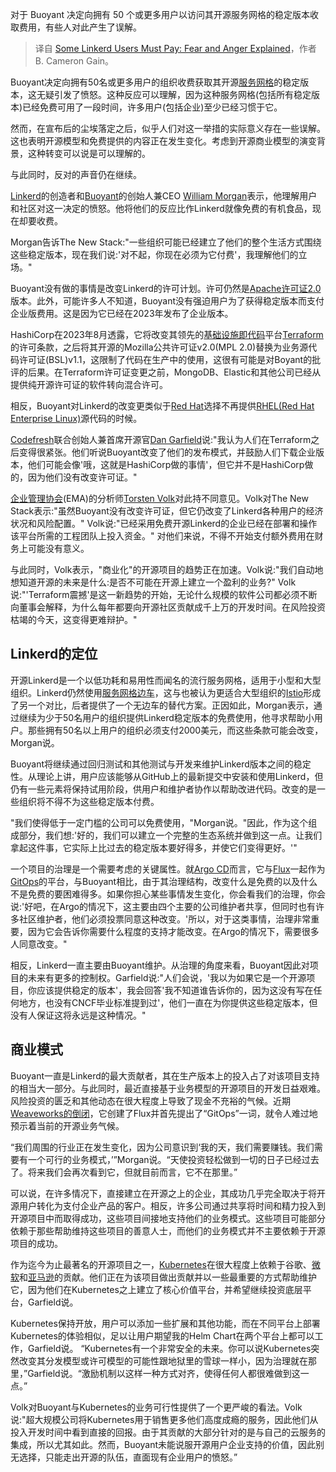 <!--
title: Linkerd收费引发用户恐慌与不满
cover: https://cdn.thenewstack.io/media/2024/02/060c3826-towfiqu-barbhuiya-3agz7a97qwa-unsplash-1-1024x683.jpg
-->

对于 Buoyant 决定向拥有 50 个或更多用户以访问其开源服务网格的稳定版本收取费用，有些人对此产生了误解。

> 译自 [Some Linkerd Users Must Pay: Fear and Anger Explained](https://thenewstack.io/some-linkerd-users-must-pay-fear-and-anger-explained/)，作者 B. Cameron Gain。

Buoyant决定向拥有50名或更多用户的组织收费获取其开源[服务网格](https://thenewstack.io/service-mesh/)的稳定版本，这无疑引发了愤怒。这种反应可以理解，因为这种服务网格(包括所有稳定版本)已经免费可用了一段时间，许多用户(包括企业)至少已经习惯于它。

然而，在宣布后的尘埃落定之后，似乎人们对这一举措的实际意义存在一些误解。这也表明开源模型和免费提供的内容正在发生变化。考虑到开源商业模型的演变背景，这种转变可以说是可以理解的。

与此同时，反对的声音仍在继续。

[Linkerd](https://thenewstack.io/linkerd-service-mesh-update-addresses-more-demanding-user-base/)的创造者和[Buoyant](https://buoyant.io/)的创始人兼CEO [William Morgan](https://www.linkedin.com/in/wmorgan/)表示，他理解用户和社区对这一决定的愤怒。他将他们的反应比作Linkerd就像免费的有机食品，现在却要收费。

Morgan告诉The New Stack:"一些组织可能已经建立了他们的整个生活方式围绕这些稳定版本，现在我们说:'对不起，你现在必须为它付费'，我理解他们的立场。"

Buoyant没有做的事情是改变Linkerd的许可计划。许可仍然是[Apache许可证2.0](https://www.apache.org/licenses/LICENSE-2.0)版本。此外，可能许多人不知道，Buoyant没有强迫用户为了获得稳定版本而支付企业版费用。这是因为它已经在2023年发布了企业版本。

HashiCorp在2023年8月透露，它将改变其领先的[基础设施即代码](https://thenewstack.io/infrastructure-as-code-the-ultimate-guide/)平台[Terraform](https://thenewstack.io/terraform-providers-and-the-rise-of-infrastructure-as-a-service/)的许可条款，之后将其开源的Mozilla公共许可证v2.0(MPL 2.0)替换为业务源代码许可证(BSL)v1.1，这限制了代码在生产中的使用，这很有可能是对Boyant的批评的后果。在Terraform许可证变更之前，MongoDB、Elastic和其他公司已经从提供纯开源许可证的软件转向混合许可。

相反，Buoyant对Linkerd的改变更类似于[Red Hat](https://www.openshift.com/try?utm_content=inline-mention)选择不再提供[RHEL(Red Hat Enterprise Linux)](https://thenewstack.io/linux-server-operating-systems-red-hat-enterprise-linux-and-beyond/)源代码的时候。

[Codefresh](https://thenewstack.io/codefresh-goes-open-core-with-argo-previews-open-gitops-1-0-release/)联合创始人兼首席开源官[Dan Garfield](https://www.linkedin.com/in/dan-garfield/)说:"我认为人们在Terraform之后变得很紧张。他们听说Buoyant改变了他们的发布模式，并鼓励人们下载企业版本，他们可能会像'哦，这就是HashiCorp做的事情'，但它并不是HashiCorp做的，因为他们没有改变许可证。"

[企业管理协会](https://www.enterprisemanagement.com/)(EMA)的分析师[Torsten Volk](https://www.linkedin.com/in/torstenvolk)对此持不同意见。Volk对The New Stack表示:"虽然Buoyant没有改变许可证，但它仍改变了Linkerd各种用户的经济状况和风险配置。" Volk说:"已经采用免费开源Linkerd的企业已经在部署和操作该平台所需的工程团队上投入资金。" 对他们来说，不得不开始支付额外费用在财务上可能没有意义。

与此同时，Volk表示，"商业化"的开源项目的趋势正在加速。Volk说:"我们自动地想知道开源的未来是什么:是否不可能在开源上建立一个盈利的业务?" Volk说:"'Terraform震撼'是这一新趋势的开始，无论什么规模的软件公司都必须不断向董事会解释，为什么每年都要向开源社区贡献成千上万的开发时间。在风险投资枯竭的今天，这变得更难辩护。"

## Linkerd的定位

开源Linkerd是一个以低功耗和易用性而闻名的流行服务网格，适用于小型和大型组织。Linkerd仍然使用[服务网格边车](https://thenewstack.io/linkerd-enterprise-creators-keep-the-sidecar-mesh/)，这与也被认为更适合大型组织的[Istio](https://thenewstack.io/what-is-istio-and-why-does-kubernetes-need-it/)形成了另一个对比，后者提供了一个无边车的替代方案。正因如此，Morgan表示，通过继续为少于50名用户的组织提供Linkerd稳定版本的免费使用，他寻求帮助小用户。那些拥有50名以上用户的组织必须支付2000美元，而这些条款可能会改变，Morgan说。

Buoyant将继续通过回归测试和其他测试与开发来维护Linkerd版本之间的稳定性。从理论上讲，用户应该能够从GitHub上的最新提交中安装和使用Linkerd，但仍有一些元素将保持试用阶段，供用户和维护者协作以帮助改进代码。改变的是一些组织将不得不为这些稳定版本付费。

"我们使得低于一定门槛的公司可以免费使用，"Morgan说。"因此，作为这个组成部分，我们想:'好的，我们可以建立一个完整的生态系统并做到这一点。让我们拿起这件事，它实际上比过去的稳定版本要好得多，并使它们变得更好。'"

一个项目的治理是一个需要考虑的关键属性。就[Argo CD](https://thenewstack.io/gitops-on-kubernetes-deciding-between-argo-cd-and-flux/)而言，它与[Flux](https://thenewstack.io/gitops-made-simple-with-flux/)一起作为[GitOps](https://thenewstack.io/what-is-gitops-and-why-it-might-be-the-next-big-thing-for-devops/)的平台，与Buoyant相比，由于其治理结构，改变什么是免费的以及什么不是免费的要困难得多。如果你担心某些事情发生变化，你会看我们的治理，你会说:'好吧，在Argo的情况下，这主要由四个主要的公司维护者共享，但同时也有许多社区维护者，他们必须投票同意这种改变。'所以，对于这类事情，治理非常重要，因为它会告诉你需要什么程度的支持才能改变。在Argo的情况下，需要很多人同意改变。"

相反，Linkerd一直主要由Buoyant维护。从治理的角度来看，Buoyant因此对项目的未来有更多的控制权。Garfield说:"人们会说，'我以为如果它是一个开源项目，你应该提供稳定的版本'，我会回答'我不知道谁告诉你的，因为这没有写在任何地方，也没有CNCF毕业标准提到过'，他们一直在为你提供这些稳定版本，但没有人保证这将永远是这种情况。"

## 商业模式

Buoyant一直是Linkerd的最大贡献者，其在生产版本上的投入占了对该项目支持的相当大一部分。与此同时，最近直接基于业务模型的开源项目的开发日益艰难。风险投资的匮乏和其他动态在很大程度上导致了现金不充裕的气候。近期[Weaveworks的倒闭](https://thenewstack.io/end-of-an-era-weaveworks-closes-shop-amid-cloud-native-turbulence/)，它创建了Flux并首先提出了“GitOps”一词，就令人难过地预示着当前的开源业务气候。

“我们周围的行业正在发生变化，因为公司意识到‘我的天，我们需要赚钱。我们需要有一个可行的业务模式，’”Morgan说。“天使投资轻松做到一切的日子已经过去了。将来我们会再次看到它，但就目前而言，它不在那里。”

可以说，在许多情况下，直接建立在开源之上的企业，其成功几乎完全取决于将开源用户转化为支付企业产品的客户。相反，许多公司通过共享将时间和精力投入到开源项目中而取得成功，这些项目间接地支持他们的业务模式。这些项目可能部分依赖于那些帮助维持这些项目的善意人士，而他们的业务模式并不主要依赖于开源项目的成功。

作为迄今为止最著名的开源项目之一，[Kubernetes](https://thenewstack.io/kubernetes/)在很大程度上依赖于谷歌、[微软](https://news.microsoft.com/?utm_content=inline-mention)和[亚马逊](https://aws.amazon.com/?utm_content=inline-mention)的贡献。他们正在为该项目做出贡献并以一些最重要的方式帮助维护它，因为他们在Kubernetes之上建立了核心价值平台，并希望继续投资底层平台，Garfield说。

Kubernetes保持开放，用户可以添加一些扩展和其他功能，而在不同平台上部署Kubernetes的体验相似，足以让用户期望我的Helm Chart在两个平台上都可以工作，Garfield说。 “Kubernetes有一个非常安全的未来。你可以说Kubernetes突然改变其分发模型或许可模型的可能性跟地狱里的雪球一样小，因为治理就在那里，”Garfield说。“激励机制以这样一种方式对齐，使得任何人都很难做到这一点。”

Volk对Buoyant与Kubernetes的业务可行性提供了一个更严峻的看法。Volk说:"超大规模公司将Kubernetes用于销售更多他们高度成瘾的服务，因此他们从投入开发时间中看到直接的回报。由于其贡献的大部分针对的是与自己的云服务的集成，所以尤其如此。然而，Buoyant未能说服开源用户企业支持的价值，因此别无选择，只能走出开源的队伍，直面现有企业用户的愤怒。”

